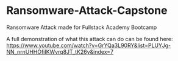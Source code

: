 # Ransomware-Attack-Capstone
Ransomware Attack made for Fullstack Academy Bootcamp

A full demonstration of what this attack can do can be found here: https://www.youtube.com/watch?v=GrYQa3L90RY&list=PLUYJg-NN_nrnUHHOfiIKWvrq8JT_tK26y&index=7
